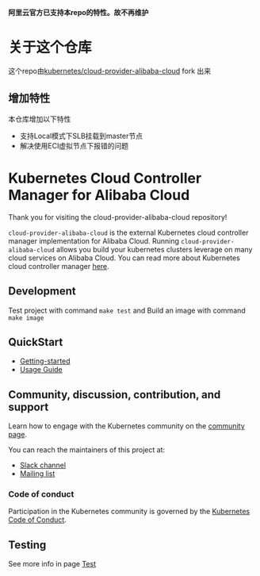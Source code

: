 **阿里云官方已支持本repo的特性。故不再维护**
# 关于这个仓库
这个repo由[kubernetes/cloud-provider-alibaba-cloud](https://github.com/kubernetes/cloud-provider-alibaba-cloud) fork
出来

## 增加特性
本仓库增加以下特性
- 支持Local模式下SLB挂载到master节点
- 解决使用ECI虚拟节点下报错的问题

# Kubernetes Cloud Controller Manager for Alibaba Cloud

Thank you for visiting the cloud-provider-alibaba-cloud repository!


`cloud-provider-alibaba-cloud` is the external Kubernetes cloud controller manager implementation for Alibaba Cloud. Running `cloud-provider-alibaba-cloud` allows you build your kubernetes clusters leverage on many cloud services on Alibaba Cloud. You can read more about Kubernetes cloud controller manager [here](https://kubernetes.io/docs/tasks/administer-cluster/running-cloud-controller/).

## Development

Test project with command ```make test``` and Build an image with command ```make image```

## QuickStart

- [Getting-started](docs/getting-started.md)
- [Usage Guide](docs/usage.md)


## Community, discussion, contribution, and support

Learn how to engage with the Kubernetes community on the [community page](http://kubernetes.io/community/).

You can reach the maintainers of this project at:

- [Slack channel](https://kubernetes.slack.com/messages/sig-cloud-provider)
- [Mailing list](https://groups.google.com/forum/#!forum/kubernetes-sig-cloud-provider)

### Code of conduct

Participation in the Kubernetes community is governed by the [Kubernetes Code of Conduct](code-of-conduct.md).

## Testing
See more info in page [Test](https://github.com/kubernetes/cloud-provider-alibaba-cloud/tree/master/docs/testing.md)